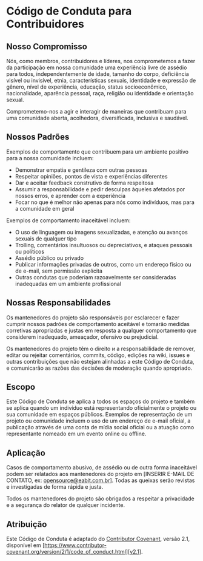 # Código de Conduta para Contribuidores

## Nosso Compromisso

Nós, como membros, contribuidores e líderes, nos comprometemos a fazer da participação em nossa comunidade uma experiência livre de assédio para todos, independentemente de idade, tamanho do corpo, deficiência visível ou invisível, etnia, características sexuais, identidade e expressão de gênero, nível de experiência, educação, status socioeconômico, nacionalidade, aparência pessoal, raça, religião ou identidade e orientação sexual.

Comprometemo-nos a agir e interagir de maneiras que contribuam para uma comunidade aberta, acolhedora, diversificada, inclusiva e saudável.

## Nossos Padrões

Exemplos de comportamento que contribuem para um ambiente positivo para a nossa comunidade incluem:

* Demonstrar empatia e gentileza com outras pessoas
* Respeitar opiniões, pontos de vista e experiências diferentes
* Dar e aceitar feedback construtivo de forma respeitosa
* Assumir a responsabilidade e pedir desculpas àqueles afetados por nossos erros, e aprender com a experiência
* Focar no que é melhor não apenas para nós como indivíduos, mas para a comunidade em geral

Exemplos de comportamento inaceitável incluem:

* O uso de linguagem ou imagens sexualizadas, e atenção ou avanços sexuais de qualquer tipo
* Trolling, comentários insultuosos ou depreciativos, e ataques pessoais ou políticos
* Assédio público ou privado
* Publicar informações privadas de outros, como um endereço físico ou de e-mail, sem permissão explícita
* Outras condutas que poderiam razoavelmente ser consideradas inadequadas em um ambiente profissional

## Nossas Responsabilidades

Os mantenedores do projeto são responsáveis por esclarecer e fazer cumprir nossos padrões de comportamento aceitável e tomarão medidas corretivas apropriadas e justas em resposta a qualquer comportamento que considerem inadequado, ameaçador, ofensivo ou prejudicial.

Os mantenedores do projeto têm o direito и a responsabilidade de remover, editar ou rejeitar comentários, commits, código, edições na wiki, issues e outras contribuições que não estejam alinhadas a este Código de Conduta, e comunicarão as razões das decisões de moderação quando apropriado.

## Escopo

Este Código de Conduta se aplica a todos os espaços do projeto e também se aplica quando um indivíduo está representando oficialmente o projeto ou sua comunidade em espaços públicos. Exemplos de representação de um projeto ou comunidade incluem o uso de um endereço de e-mail oficial, a publicação através de uma conta de mídia social oficial ou a atuação como representante nomeado em um evento online ou offline.

## Aplicação

Casos de comportamento abusivo, de assédio ou de outra forma inaceitável podem ser relatados aos mantenedores do projeto em [INSERIR E-MAIL DE CONTATO, ex: opensource@eabit.com.br]. Todas as queixas serão revistas e investigadas de forma rápida e justa.

Todos os mantenedores do projeto são obrigados a respeitar a privacidade e a segurança do relator de qualquer incidente.

## Atribuição

Este Código de Conduta é adaptado do [Contributor Covenant][homepage], versão 2.1, disponível em [https://www.contributor-covenant.org/version/2/1/code_of_conduct.html][v2.1].

[homepage]: https://www.contributor-covenant.org
[v2.1]: https://www.contributor-covenant.org/version/2/1/code_of_conduct.html